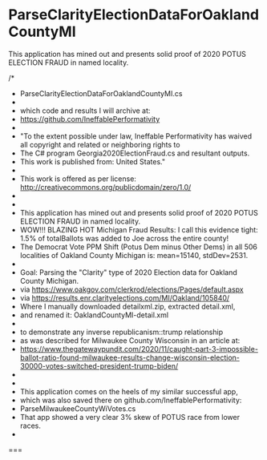 # ParseClarityElectionDataForOaklandCountyMI
This application has mined out and presents solid proof of 2020 POTUS ELECTION FRAUD in named locality.

/*
 * ParseClarityElectionDataForOaklandCountyMI.cs
 *
 * which code and results I will archive at:
 * https://github.com/IneffablePerformativity
 * 
 * "To the extent possible under law, Ineffable Performativity has waived all copyright and related or neighboring rights to
 * The C# program Georgia2020ElectionFraud.cs and resultant outputs.
 * This work is published from: United States."
 * 
 * This work is offered as per license: http://creativecommons.org/publicdomain/zero/1.0/
 * 
 * 
 * This application has mined out and presents solid proof of 2020 POTUS ELECTION FRAUD in named locality.
 * WOW!!! BLAZING HOT Michigan Fraud Results: I call this evidence tight: 1.5% of totalBallots was added to Joe across the entire county!
 * The Democrat Vote PPM Shift (Potus Dem minus Other Dems) in all 506 localities of Oakland County Michigan is: mean=15140, stdDev=2531.
 * 
 * Goal: Parsing the "Clarity" type of 2020 Election data for Oakland County Michigan.
 * via https://www.oakgov.com/clerkrod/elections/Pages/default.aspx
 * via https://results.enr.clarityelections.com/MI/Oakland/105840/
 * Where I manually downloaded detailxml.zip, extracted detail.xml,
 * and renamed it: OaklandCountyMI-detail.xml
 * 
 * to demonstrate any inverse republicanism::trump relationship
 * as was described for Milwaukee County Wisconsin in an article at:
 * https://www.thegatewaypundit.com/2020/11/caught-part-3-impossible-ballot-ratio-found-milwaukee-results-change-wisconsin-election-30000-votes-switched-president-trump-biden/
 * 
 * 
 * This application comes on the heels of my similar successful app,
 * which was also saved there on github.com/IneffablePerformativity:
 * ParseMilwaukeeCountyWiVotes.cs
 * That app showed a very clear 3% skew of POTUS race from lower races.
 * 
===
